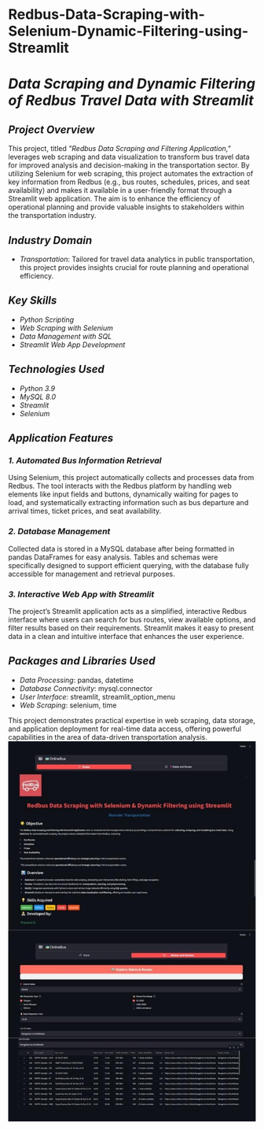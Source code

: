 # Redbus-Data-Scraping-with-Selenium-Dynamic-Filtering-using-Streamlit
# *Data Scraping and Dynamic Filtering of Redbus Travel Data with Streamlit*

## *Project Overview*
This project, titled *"Redbus Data Scraping and Filtering Application,"* leverages web scraping and data visualization to transform bus travel data for improved analysis and decision-making in the transportation sector. By utilizing Selenium for web scraping, this project automates the extraction of key information from Redbus (e.g., bus routes, schedules, prices, and seat availability) and makes it available in a user-friendly format through a Streamlit web application. The aim is to enhance the efficiency of operational planning and provide valuable insights to stakeholders within the transportation industry.

## *Industry Domain*
- *Transportation*: Tailored for travel data analytics in public transportation, this project provides insights crucial for route planning and operational efficiency.

## *Key Skills*
- *Python Scripting*
- *Web Scraping with Selenium*
- *Data Management with SQL*
- *Streamlit Web App Development*

## *Technologies Used*
- *Python 3.9*
- *MySQL 8.0*
- *Streamlit*
- *Selenium*

## *Application Features*

### *1. Automated Bus Information Retrieval*
Using Selenium, this project automatically collects and processes data from Redbus. The tool interacts with the Redbus platform by handling web elements like input fields and buttons, dynamically waiting for pages to load, and systematically extracting information such as bus departure and arrival times, ticket prices, and seat availability.

### *2. Database Management*
Collected data is stored in a MySQL database after being formatted in pandas DataFrames for easy analysis. Tables and schemas were specifically designed to support efficient querying, with the database fully accessible for management and retrieval purposes.

### *3. Interactive Web App with Streamlit*
The project’s Streamlit application acts as a simplified, interactive Redbus interface where users can search for bus routes, view available options, and filter results based on their requirements. Streamlit makes it easy to present data in a clean and intuitive interface that enhances the user experience.

## *Packages and Libraries Used*
- *Data Processing*: pandas, datetime
- *Database Connectivity*: mysql.connector
- *User Interface*: streamlit, streamlit_option_menu
- *Web Scraping*: selenium, time

This project demonstrates practical expertise in web scraping, data storage, and application deployment for real-time data access, offering powerful capabilities in the area of data-driven transportation analysis.
![Project Image](https://github.com/PraneshxD/Redbus-Data-Scraping-with-Selenium-Dynamic-Filtering-using-Streamlit/blob/main/RedBus_Project.img.jpg)
